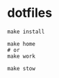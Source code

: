 # dotfiles

```shell
make install
```

```shell
make home
# or
make work
```

```shell
make stow
```
